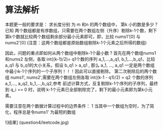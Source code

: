 算法解析
==========

本题更一般的要求是： 求长度分别 为 m 和n 的两个数组中， 第k 小的数是多少？
已知 两个数组都是有序数组，只需要在两个数组左侧（升序）剔除k-1个数，剩下第k个数就比较两个数组剩余部分最小元素即可，即，比较 nums1'[0] 与 nums2'[0] (注意：这两个数组都是原始数组剔除k-1个元素之后所得的数组)

因此，问题的重点即如何从两个数组中剔除k-1个最小数 ?
首先在两个数组nums1和nums2 左侧，各取 int((k-1)/2)= q1个数的序列 a_1,...,a_q1, b_1,...,b_q1，比较 a_q1 与 b_q1的大小关系，假设 b_q1 > a_q1 , 那么 a_1, ..., a_q1 一定是两个数组中最小k-1个序列的一个子序列！！！因此可以直接剔除。
第二次剔除后的两个数组 nums1', nums2',需要在两个数组左侧各取 int((k-1 - q1)/2) = q2 个数的序列 a_1,..., a_q2, b_1,...,b_q2,参考 前述计算方式，反复剔除k-1个序列的子序列，最终到 q_i == 0 时，说明 k-1个元素已全部剔除完了，剩下的最小元素即为第k小元素。

需要注意在两个数据计算过程中的边界条件：
1 当其中一个数组为空时，为了简化，程序总是令nums1' 为最短的数组





![结果]
(question4/leetcode.jpg)

